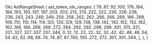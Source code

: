 Ok(
    AstRangeSheet {
        ast_token_idx_ranges: [
            79..87,
            92..100,
            176..184,
            184..193,
            193..197,
            197..203,
            203..213,
            213..222,
            222..226,
            226..236,
            236..243,
            243..249,
            249..258,
            258..262,
            262..266,
            266..269,
            166..269,
            106..110,
            110..114,
            114..120,
            120..129,
            129..138,
            138..142,
            142..152,
            152..162,
            162..166,
            166..269,
            269..272,
            284..292,
            292..298,
            298..301,
            313..321,
            321..327,
            327..337,
            337..344,
            0..12,
            12..22,
            22..32,
            32..42,
            42..48,
            48..54,
            54..62,
            62..68,
            68..74,
            74..87,
            87..100,
            100..272,
            272..301,
            301..344,
        ],
    },
)